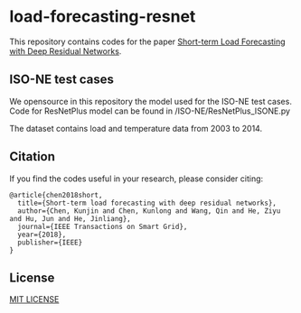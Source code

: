 # load-forecasting-resnet
This repository contains codes for the paper [Short-term Load Forecasting with Deep Residual Networks](https://ieeexplore.ieee.org/document/8372953).

## ISO-NE test cases
We opensource in this repository the model used for the ISO-NE test cases. Code for ResNetPlus model can be found in /ISO-NE/ResNetPlus_ISONE.py

The dataset contains load and temperature data from 2003 to 2014.

## Citation
If you find the codes useful in your research, please consider citing:

    @article{chen2018short,
      title={Short-term load forecasting with deep residual networks},
      author={Chen, Kunjin and Chen, Kunlong and Wang, Qin and He, Ziyu and Hu, Jun and He, Jinliang},
      journal={IEEE Transactions on Smart Grid},
      year={2018},
      publisher={IEEE}
    }

## License
[MIT LICENSE](LICENSE)
